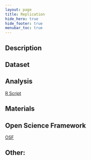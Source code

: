 ```yaml
---
layout: page
title: Replication
hide_hero: true
hide_footer: true
menubar_toc: true
---
```

## Description

## Dataset

## Analysis
[R Script](/link)

## Materials

## Open Science Framework
[OSF](/link)


## Other:

